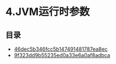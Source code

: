# 4.JVM运行时参数

## 目录

* [46dec5b346fcc5b147491481787ea8ec](/study/Java后端\01-Java\JVM从入门到精通\JVM下篇：性能监控与调优篇\assets\4.JVM运行时参数\46dec5b346fcc5b147491481787ea8ec)
* [9f323dd9b55235ed0a33e6a0af8adbca](/study/Java后端\01-Java\JVM从入门到精通\JVM下篇：性能监控与调优篇\assets\4.JVM运行时参数\9f323dd9b55235ed0a33e6a0af8adbca)
